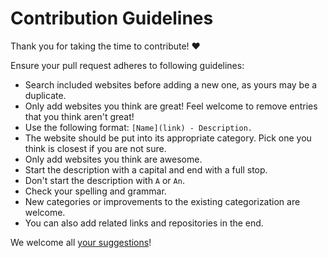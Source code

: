 # Contribution Guidelines

Thank you for taking the time to contribute! ♥️

Ensure your pull request adheres to following guidelines:

- Search included websites before adding a new one, as yours may be a duplicate.
- Only add websites you think are great! Feel welcome to remove entries that you think aren't great!
- Use the following format: `[Name](link) - Description.`
- The website should be put into its appropriate category. Pick one you think is closest if you are not sure.
- Only add websites you think are awesome.
- Start the description with a capital and end with a full stop.
- Don't start the description with `A` or `An`.
- Check your spelling and grammar.
- New categories or improvements to the existing categorization are welcome.
- You can also add related links and repositories in the end.

We welcome all [your suggestions](../../edit/master/README.md)!
